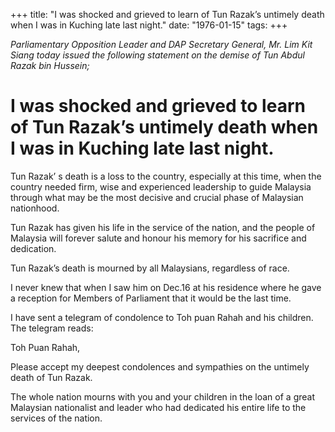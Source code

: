 +++ 
title: "I was shocked and grieved to learn of Tun Razak’s untimely death when I was in Kuching late last night."
date: "1976-01-15"
tags:
+++

_Parliamentary Opposition Leader and DAP Secretary General, Mr. Lim Kit Siang today issued the following statement on the demise of Tun Abdul Razak bin Hussein;_

# I was shocked and grieved to learn of Tun Razak’s untimely death when I was in Kuching late last night.

Tun Razak’ s death is a loss to the country, especially at this time, when the country needed firm, wise and experienced leadership to guide Malaysia through what may be the most decisive and crucial phase of Malaysian nationhood.</u>

Tun Razak has given his life in the service of the nation, and the people of Malaysia will forever salute and honour his memory for his sacrifice and dedication.

Tun Razak’s death is mourned by all Malaysians, regardless of race.

I never knew that when I  saw him on Dec.16 at his residence where he gave a reception for Members of Parliament that it would be the last time.

I have sent a telegram of condolence to Toh puan Rahah and his children. The telegram reads:

Toh Puan Rahah,

Please accept my deepest condolences and sympathies on the untimely death of Tun Razak.

The whole nation mourns with you and your children in the loan of a great Malaysian nationalist and leader who had dedicated his entire life to the services of the nation.
 

